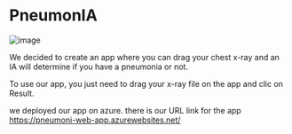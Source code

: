 # PneumonIA
![image](https://user-images.githubusercontent.com/73843125/197622875-a2584a4b-03cd-49fc-896e-0c536729d1bc.png)

We decided to create an app where you can drag your chest x-ray and an IA will determine if you have a pneumonia or not.  

To use our app, you just need to drag your x-ray file on the app and clic on Result. 



we deployed our app on azure. there is our URL link for the app https://pneumoni-web-app.azurewebsites.net/
